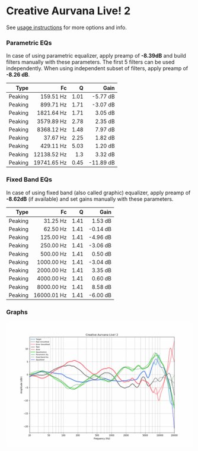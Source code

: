 # Creative Aurvana Live! 2
See [usage instructions](https://github.com/jaakkopasanen/AutoEq#usage) for more options and info.

### Parametric EQs
In case of using parametric equalizer, apply preamp of **-8.39dB** and build filters manually
with these parameters. The first 5 filters can be used independently.
When using independent subset of filters, apply preamp of **-8.26 dB**.

| Type    | Fc          |    Q | Gain      |
|--------:|------------:|-----:|----------:|
| Peaking | 159.51 Hz   | 1.01 | -5.77 dB  |
| Peaking | 899.71 Hz   | 1.71 | -3.07 dB  |
| Peaking | 1821.64 Hz  | 1.71 | 3.05 dB   |
| Peaking | 3579.89 Hz  | 2.78 | 2.35 dB   |
| Peaking | 8368.12 Hz  | 1.48 | 7.97 dB   |
| Peaking | 37.67 Hz    | 2.25 | 1.82 dB   |
| Peaking | 429.11 Hz   | 5.03 | 1.20 dB   |
| Peaking | 12138.52 Hz | 1.3  | 3.32 dB   |
| Peaking | 19741.65 Hz | 0.45 | -11.89 dB |

### Fixed Band EQs
In case of using fixed band (also called graphic) equalizer, apply preamp of **-8.62dB**
(if available) and set gains manually with these parameters.

| Type    | Fc          |    Q | Gain     |
|--------:|------------:|-----:|---------:|
| Peaking | 31.25 Hz    | 1.41 | 1.53 dB  |
| Peaking | 62.50 Hz    | 1.41 | -0.14 dB |
| Peaking | 125.00 Hz   | 1.41 | -4.96 dB |
| Peaking | 250.00 Hz   | 1.41 | -3.06 dB |
| Peaking | 500.00 Hz   | 1.41 | 0.50 dB  |
| Peaking | 1000.00 Hz  | 1.41 | -3.04 dB |
| Peaking | 2000.00 Hz  | 1.41 | 3.35 dB  |
| Peaking | 4000.00 Hz  | 1.41 | 0.60 dB  |
| Peaking | 8000.00 Hz  | 1.41 | 8.58 dB  |
| Peaking | 16000.01 Hz | 1.41 | -6.00 dB |

### Graphs
![](./Creative%20Aurvana%20Live!%202.png)